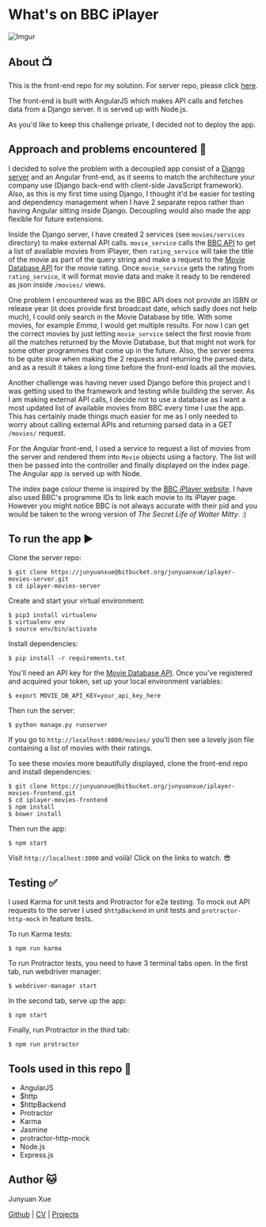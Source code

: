 # What's on BBC iPlayer

![Imgur](http://i.imgur.com/4TWmGc6.png)

## About :tv:

This is the front-end repo for my solution. For server repo, please click [here](https://bitbucket.org/junyuanxue/iplayer-movies-server).

The front-end is built with AngularJS which makes API calls and fetches data from a Django server. It is served up with Node.js.

As you'd like to keep this challenge private, I decided not to deploy the app.

## Approach and problems encountered :thought_balloon:

I decided to solve the problem with a decoupled app consist of a [Django server](https://bitbucket.org/junyuanxue/iplayer-movies-server) and an Angular front-end, as it seems to match the architecture your company use (Django back-end with client-side JavaScript framework). Also, as this is my first time using Django, I thought it'd be easier for testing and dependency management when I have 2 separate repos rather than having Angular sitting inside Django. Decoupling would also made the app flexible for future extensions.

Inside the Django server, I have created 2 services (see `movies/services` directory) to make external API calls. `movie_service` calls the [BBC API](http://www.bbc.co.uk/tv/programmes/formats/films/player/episodes.json) to get a list of available movies from iPlayer, then `rating_service` will take the title of the movie as part of the query string and make a request to the [Movie Database API](https://www.themoviedb.org/documentation/api) for the movie rating. Once `movie_service` gets the rating from `rating_service`, it will format movie data and make it ready to be rendered as json inside `/movies/` views.

One problem I encountered was as the BBC API does not provide an ISBN or release year (it does provide first broadcast date, which sadly does not help much), I could only search in the Movie Database by title. With some movies, for example _Emma_, I would get multiple results. For now I can get the correct movies by just letting `movie_service` select the first movie from all the matches returned by the Movie Database, but that might not work for some other programmes that come up in the future. Also, the server seems to be quite slow when making the 2 requests and returning the parsed data, and as a result it takes a long time before the front-end loads all the movies.

Another challenge was having never used Django before this project and I was getting used to the framework and testing while building the server. As I am making external API calls, I decide not to use a database as I want a most updated list of available movies from BBC every time I use the app. This has certainly made things much easier for me as I only needed to worry about calling external APIs and returning parsed data in a GET `/movies/` request.

For the Angular front-end, I used a service to request a list of movies from the server and rendered them into `Movie` objects using a factory. The list will then be passed into the controller and finally displayed on the index page. The Angular app is served up with Node.

The index page colour theme is inspired by the [BBC iPlayer website](http://www.bbc.co.uk/iplayer/a-z/a). I have also used BBC's programme IDs to link each movie to its iPlayer page. However you might notice BBC is not always accurate with their pid and you would be taken to the wrong version of _The Secret Life of Walter Mitty_. :)

## To run the app :arrow_forward:

Clone the server repo:
```
$ git clone https://junyuanxue@bitbucket.org/junyuanxue/iplayer-movies-server.git
$ cd iplayer-movies-server
```
Create and start your virtual environment:
```
$ pip3 install virtualenv
$ virtualenv env
$ source env/bin/activate
```
Install dependencies:
```
$ pip install -r requirements.txt
```
You'll need an API key for the [Movie Database API](https://www.themoviedb.org/documentation/api). Once you've registered and acquired your token, set up your local environment variables:
```
$ export MOVIE_DB_API_KEY=your_api_key_here
```
Then run the server:
```
$ python manage.py runserver
```
If you go to `http://localhost:8000/movies/` you'll then see a lovely json file containing a list of movies with their ratings.

To see these movies more beautifully displayed, clone the front-end repo and install dependencies:
```
$ git clone https://junyuanxue@bitbucket.org/junyuanxue/iplayer-movies-frontend.git
$ cd iplayer-movies-frontend
$ npm install
$ bower install
```
Then run the app:
```
$ npm start
```
Visit `http://localhost:3000` and voilà! Click on the links to watch. :sunglasses:


## Testing :white_check_mark:

I used Karma for unit tests and Protractor for e2e testing. To mock out API requests to the server I used `$httpBackend` in unit tests and `protractor-http-mock` in feature tests.

To run Karma tests:
```
$ npm run karma
```
To run Protractor tests, you need to have 3 terminal tabs open. In the first tab, run webdriver manager:
```
$ webdriver-manager start
```
In the second tab, serve up the app:
```
$ npm start
```
Finally, run Protractor in the third tab:
```
$ npm run protractor
```

## Tools used in this repo :wrench:
* AngularJS
* $http
* $httpBackend
* Protractor
* Karma
* Jasmine
* protractor-http-mock
* Node.js
* Express.js



## Author :cat:
Junyuan Xue

[Github](https://github.com/junyuanxue)
| [CV](https://github.com/junyuanxue/cv)
| [Projects](https://github.com/junyuanxue/cv#projects)
